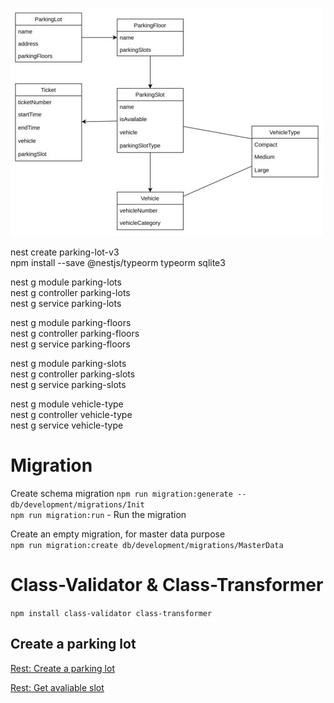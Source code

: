 ![ER](./assets/ER.jpg)

nest create parking-lot-v3  
npm install --save @nestjs/typeorm typeorm sqlite3

nest g module parking-lots  
nest g controller parking-lots  
nest g service parking-lots

nest g module parking-floors  
nest g controller parking-floors  
nest g service parking-floors

nest g module parking-slots  
nest g controller parking-slots  
nest g service parking-slots

nest g module vehicle-type  
nest g controller vehicle-type  
nest g service vehicle-type

# Migration

Create schema migration
`npm run migration:generate -- db/development/migrations/Init`  
`npm run migration:run` - Run the migration

Create an empty migration, for master data purpose  
`npm run migration:create db/development/migrations/MasterData`

# Class-Validator & Class-Transformer

`npm install class-validator class-transformer`

## Create a parking lot

[Rest: Create a parking lot](./src/parking-lots/_rest.parking-lots.http)

[Rest: Get avaliable slot](./src/parking-slots/_rest.parking-slots.http)
